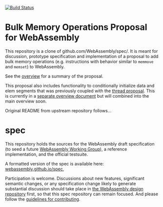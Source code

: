 [![Build Status](https://travis-ci.org/WebAssembly/spec.svg?branch=master)](https://travis-ci.org/WebAssembly/spec)

# Bulk Memory Operations Proposal for WebAssembly

This repository is a clone of github.com/WebAssembly/spec/. It is meant for
discussion, prototype specification and implementation of a proposal to add
bulk memory operations (e.g. instructions with behavior similar to `memmove`
and `memset`) to WebAssembly.

See the [overview](proposals/bulk-memory-operations/Overview.md) for a summary of the
proposal.

This proposal also includes functionality to conditionally initialize data and
elem segments that was previously coupled with the
[thread proposal](https://github.com/WebAssembly/threads). This is currently in a
[separate overview document](proposals/bulk-memory-operations/ConditionalSegmentInitialization.md)
but will combined into the main overview soon.

Original README from upstream repository follows...

# spec

This repository holds the sources for the WebAssembly draft specification
(to seed a future
[WebAssembly Working Group](https://lists.w3.org/Archives/Public/public-new-work/2017Jun/0005.html)),
a reference implementation, and the official testsuite.

A formatted version of the spec is available here:
[webassembly.github.io/spec](https://webassembly.github.io/spec/),

Participation is welcome. Discussions about new features, significant semantic
changes, or any specification change likely to generate substantial discussion
should take place in
[the WebAssembly design repository](https://github.com/WebAssembly/design)
first, so that this spec repository can remain focused. And please follow the
[guidelines for contributing](Contributing.md).
